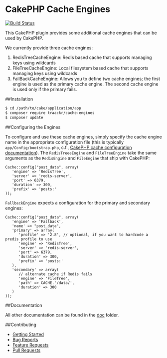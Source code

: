CakePHP Cache Engines
=====================
[![Build Status](https://api.travis-ci.org/Traackr/cakephp-cache-engines.png?branch=master)](https://travis-ci.org/Traackr/cakephp-cache-engines)

This CakePHP plugin provides some additional cache engines that can be used by CakePHP.

We currently provide three cache engines:

1. RedisTreeCacheEngine: Redis based cache that supports managing keys using wildcards
2. FileTreeCacheEngine: Local filesystem based cache that supports managing keys using wildcards
3. FallBackCacheEngine: Allows you to define two cache engines; the first engine is used as the primary cache engine.
   The second cache engine is used only if the primary fails.

##Installation

   ```bash
   $ cd /path/to/cake/application/app
   $ composer require traackr/cache-engines
   $ composer update
   ```

##Configuring the Engines

To configure and use these cache engines, simply specify the cache engine name in the appropriate configuration file
(this is typically `app/Config/bootstrap.php`, c.f., [CakePHP cache configuration documentation](http://book.cakephp.org/2.0/en/core-libraries/caching.html#configuring-cache-class)). The
`RedisTreeeEngine` and `FileTreeEngine` take the same arguments as the `RedisEngine` and `FileEngine` that ship with
CakePHP:

    Cache::config("post_data", array(
       'engine' => 'RedisTree',
       'server' => 'redis-server',
       'port' => 6379,
       'duration' => 300,
       'prefix' => 'posts:'
    ));

`FallbackEngine` expects a configuration for the primary and secondary engines:

    Cache::config("post_data", array(
       'engine' => 'Fallback',
       'name' => "post_data",
       'primary' => array(
          'profile' => '2.8', // optional, if you want to hardcode a predis profile to use
          'engine' => 'RedisTree',
          'server' => 'redis-server',
          'port' => 6379,
          'duration' => 300,
          'prefix' => 'posts:'
       ),
       'secondary' => array(
          // alternate cache if Redis fails
          'engine' => 'FileTree',
          'path' => CACHE.'/data/',
          'duration' => 300
       )
    ));

##Documentation

All other documentation can be found in the [doc](https://github.com/Traackr/cakephp-cache-engines/blob/master/doc) folder.

##Contributing

* [Getting Started](https://github.com/Traackr/cakephp-cache-engines/blob/master/doc/CONTRIBUTING.md)
* [Bug Reports](https://github.com/Traackr/cakephp-cache-engines/blob/master/doc/CONTRIBUTING.md#bug-reports)
* [Feature Requests](https://github.com/Traackr/cakephp-cache-engines/blob/master/doc/CONTRIBUTING.md#feature-requests)
* [Pull Requests](https://github.com/Traackr/cakephp-cache-engines/blob/master/doc/CONTRIBUTING.md#pull-requests)